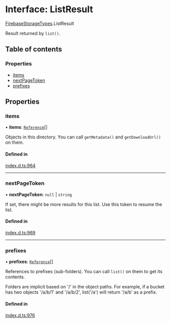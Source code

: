 # Interface: ListResult

[FirebaseStorageTypes](/reference/storage/modules/FirebaseStorageTypes.md).ListResult

Result returned by `list()`.

## Table of contents

### Properties

- [items](/reference/storage/interfaces/FirebaseStorageTypes.ListResult.md#items)
- [nextPageToken](/reference/storage/interfaces/FirebaseStorageTypes.ListResult.md#nextpagetoken)
- [prefixes](/reference/storage/interfaces/FirebaseStorageTypes.ListResult.md#prefixes)

## Properties

### items

• **items**: [`Reference`](/reference/storage/interfaces/FirebaseStorageTypes.Reference.md)[]

Objects in this directory. You can call `getMetadata()` and `getDownloadUrl()` on them.

#### Defined in

[index.d.ts:964](https://github.com/invertase/react-native-firebase/blob/c9b695aa8/packages/storage/lib/index.d.ts#L964)

___

### nextPageToken

• **nextPageToken**: ``null`` \| `string`

If set, there might be more results for this list. Use this token to resume the list.

#### Defined in

[index.d.ts:969](https://github.com/invertase/react-native-firebase/blob/c9b695aa8/packages/storage/lib/index.d.ts#L969)

___

### prefixes

• **prefixes**: [`Reference`](/reference/storage/interfaces/FirebaseStorageTypes.Reference.md)[]

References to prefixes (sub-folders). You can call `list()` on them to get its contents.

Folders are implicit based on '/' in the object paths. For example, if a bucket has two objects '/a/b/1' and '/a/b/2', list('/a') will return '/a/b' as a prefix.

#### Defined in

[index.d.ts:976](https://github.com/invertase/react-native-firebase/blob/c9b695aa8/packages/storage/lib/index.d.ts#L976)
